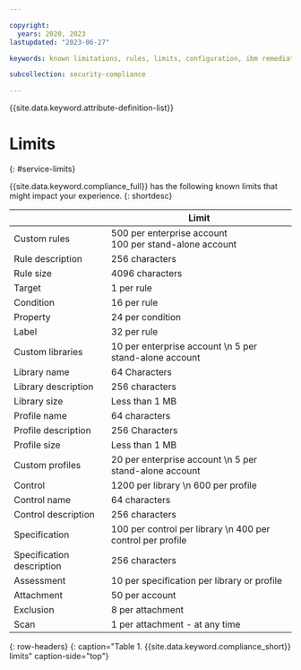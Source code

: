 ```yaml
---

copyright:
  years: 2020, 2023
lastupdated: "2023-06-27"

keywords: known limitations, rules, limits, configuration, ibm remediation, ssh key

subcollection: security-compliance

---
```


{{site.data.keyword.attribute-definition-list}}


# Limits
{: #service-limits}

{{site.data.keyword.compliance_full}} has the following known limits that might impact your experience.
{: shortdesc}


|  | Limit |
|----------------|-----------|
| Custom rules | 500 per enterprise account</br>100 per stand-alone account |
| Rule description | 256 characters |
| Rule size | 4096 characters |
| Target | 1 per rule |
| Condition | 16 per rule |
| Property | 24 per condition |
| Label | 32 per rule |
| Custom libraries | 10 per enterprise account  \n 5 per stand-alone account |
| Library name | 64 Characters |
| Library description | 256 characters |
| Library size | Less than 1 MB |
| Profile name | 64 characters |
| Profile description | 256 Characters |
| Profile size | Less than 1 MB |
| Custom profiles | 20 per enterprise account  \n 5 per stand-alone account |
| Control | 1200 per library  \n 600 per profile |
| Control name | 64 characters |
| Control description | 256 characters |
| Specification | 100 per control per library  \n 400 per control per profile |
| Specification description | 256 characters |
| Assessment | 10 per specification per library or profile |
| Attachment | 50 per account |
| Exclusion | 8 per attachment |
| Scan | 1 per attachment - at any time |
{: row-headers}
{: caption="Table 1. {{site.data.keyword.compliance_short}} limits" caption-side="top"}

